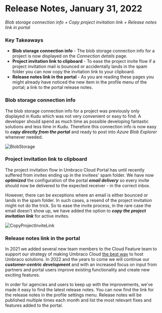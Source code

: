 # Release Notes, January 31, 2022

_Blob storage connection info + Copy project invitation link + Release notes link in portal_

### Key Takeaways
- **Blob storage connection info** - The blob storage connection info for a project is now displayed on the _Connection details_ page.
- **Project invitation link to clipboard** - To ease the project invite flow if a project invitation mail is bounced or accidentally lands in the spam folder you can now copy the invitation link to your clipboard.
- **Release notes link in the portal** - As you are reading these pages you might already have noticed the new item in the profile menu of the portal; a link to the portal release notes.

### Blob storage connection info
The blob storage connection info for a project was previously only displayed in Kudu which was not very convenient or easy to find. A developer should spend as much time as possible developing fantastic solutions and less time in Kudu.
Therefore this connection info is now easy to **_copy directly from the portal_** and ready to post into _Azure Blob Explorer_ whenever needed.

![BlobStorage](https://user-images.githubusercontent.com/93588665/151602205-2784ec6c-1142-4221-9bf4-0ba9727ff8f6.gif)

### Project invitation link to clipboard
The project invitation flow in Umbraco Cloud Portal has until recently suffered from invites ending up in the invitees' spam folder. We have now **_optimized_** the configuration of the portal _**email delivery**_ so every invite should now be delivered to the expected receiver - in the correct inbox.

However, there can be exceptions where an email is either bounced or lands in the spam folder. In such cases, a resend of the project invitation might not do the trick. So to ease the invite process, in the rare case the email doesn’t show up, we have added the option to **_copy the project invitation link_** for active invites.

![CopyProjectInviteLink](https://user-images.githubusercontent.com/93588665/151602357-1bd4b165-eb4d-44b5-bc88-b45594ae5dc0.gif)

### Release notes link in the portal
In 2021 we added several new team members to the Cloud Feature team to support our strategy of making Umbraco Cloud [the best way](https://umbraco.com/blog/umbraco-2022-and-onwards/) to host Umbraco solutions. In 2022 and the years to come we will continue our _**customer-centric development**_ and with an increased focus on input from partners and portal users improve existing functionality and create new exciting features.

In order for agencies and users to keep up with the improvements, we’ve made it easy to find the latest release notes. You can now find the link for the release notes in the profile settings menu. Release notes will be published multiple times each month and list the most relevant fixes and features added to the portal. 
